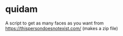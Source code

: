 # quidam
A script to get as many faces as you want from https://thispersondoesnotexist.com/ (makes a zip file)
